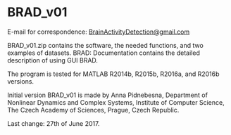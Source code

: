 # BRAD_v01
E-mail for correspondence: BrainActivityDetection@gmail.com

BRAD_v01.zip contains the software, the needed functions, and two examples of datasets.
BRAD: Documentation contains the detailed description of using GUI BRAD.

The program is tested for MATLAB R2014b, R2015b, R2016a, and R2016b versions.

Initial version BRAD_v01 is made by Anna Pidnebesna, Department of Nonlinear Dynamics and Complex Systems, Institute of Computer Science, The Czech Academy of Sciences, Prague, Czech Republic.

Last change: 27th of June 2017.
